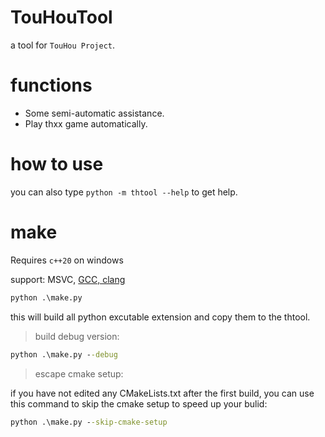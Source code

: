 # TouHouTool
a tool for `TouHou Project`.

# functions
* Some semi-automatic assistance.
* Play thxx game automatically.

# how to use
you can also type `python -m thtool --help` to get help.

# make
Requires `c++20` on windows

support: MSVC, [GCC, clang](https://github.com/24bit-xjkp/toolchains/releases)

```cmd
python .\make.py
```
this will build all python excutable extension and copy them to the thtool.

> build debug version:
```cmd
python .\make.py --debug
```

> escape cmake setup:

if you have not edited any CMakeLists.txt after the first build, you can use this command to skip the cmake setup to speed up your bulid:
```cmd
python .\make.py --skip-cmake-setup
```